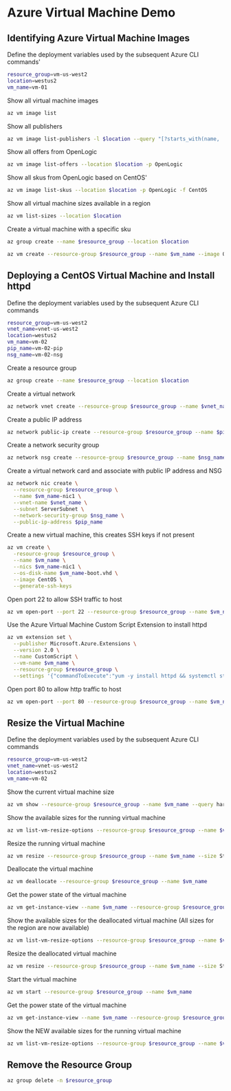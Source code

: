 # Azure Virtual Machine Demo

## Identifying Azure Virtual Machine Images

Define the deployment variables used by the subsequent Azure CLI commands'

```bash
resource_group=vm-us-west2
location=westus2
vm_name=vm-01
```

Show all virtual machine images

```bash
az vm image list
```

Show all publishers

```bash
az vm image list-publishers -l $location --query "[?starts_with(name, 'Open')]"
```

Show all offers from OpenLogic

```bash
az vm image list-offers --location $location -p OpenLogic
```

Show all skus from OpenLogic based on CentOS'

```bash
az vm image list-skus --location $location -p OpenLogic -f CentOS
```

Show all virtual machine sizes available in a region

```bash
az vm list-sizes --location $location
```

Create a virtual machine with a specific sku

```bash
az group create --name $resource_group --location $location

az vm create --resource-group $resource_group --name $vm_name --image OpenLogic:CentOS:7.5:latest --generate-ssh-keys
```

## Deploying a CentOS Virtual Machine and Install httpd

Define the deployment variables used by the subsequent Azure CLI commands

```bash
resource_group=vm-us-west2
vnet_name=vnet-us-west2
location=westus2
vm_name=vm-02
pip_name=vm-02-pip
nsg_name=vm-02-nsg
```

Create a resource group

```bash
az group create --name $resource_group --location $location
```

Create a virtual network

```bash
az network vnet create --resource-group $resource_group --name $vnet_name --subnet-name ServerSubnet
```

Create a public IP address

```bash
az network public-ip create --resource-group $resource_group --name $pip_name
```

Create a network security group

```bash
az network nsg create --resource-group $resource_group --name $nsg_name
```

Create a virtual network card and associate with public IP address and NSG

```bash
az network nic create \
  --resource-group $resource_group \
  --name $vm_name-nic1 \
  --vnet-name $vnet_name \
  --subnet ServerSubnet \
  --network-security-group $nsg_name \
  --public-ip-address $pip_name
```

Create a new virtual machine, this creates SSH keys if not present

```bash
az vm create \
  -resource-group $resource_group \
  --name $vm_name \
  --nics $vm_name-nic1 \
  --os-disk-name $vm_name-boot.vhd \
  --image CentOS \
  --generate-ssh-keys
```

Open port 22 to allow SSH traffic to host

```bash
az vm open-port --port 22 --resource-group $resource_group --name $vm_name
```

Use the Azure Virtual Machine Custom Script Extension to install httpd

```bash
az vm extension set \
  --publisher Microsoft.Azure.Extensions \
  --version 2.0 \
  --name CustomScript \
  --vm-name $vm_name \
  --resource-group $resource_group \
  --settings '{"commandToExecute":"yum -y install httpd && systemctl start httpd && systemctl enable httpd"}'
```

Open port 80 to allow http traffic to host

```bash
az vm open-port --port 80 --resource-group $resource_group --name $vm_name --priority 901
```

## Resize the Virtual Machine

Define the deployment variables used by the subsequent Azure CLI commands

```bash
resource_group=vm-us-west2
vnet_name=vnet-us-west2
location=westus2
vm_name=vm-02
```

Show the current virtual machine size

```bash
az vm show --resource-group $resource_group --name $vm_name --query hardwareProfile.vmSize
```

Show the available sizes for the running virtual machine

```bash
az vm list-vm-resize-options --resource-group $resource_group --name $vm_name --query [].name
```

Resize the running virtual machine

```bash
az vm resize --resource-group $resource_group --name $vm_name --size Standard_DS2_v2
```

Deallocate the virtual machine

```bash
az vm deallocate --resource-group $resource_group --name $vm_name
```

Get the power state of the virtual machine

```bash
az vm get-instance-view --name $vm_name --resource-group $resource_group --query instanceView.statuses[1]
```

Show the available sizes for the deallocated virtual machine (All sizes for the region are now available)

```bash
az vm list-vm-resize-options --resource-group $resource_group --name $vm_name --query [].name
```

Resize the deallocated virtual machine

```bash
az vm resize --resource-group $resource_group --name $vm_name --size Standard_GS1
```

Start the virtual machine

```bash
az vm start --resource-group $resource_group --name $vm_name
```

Get the power state of the virtual machine

```bash
az vm get-instance-view --name $vm_name --resource-group $resource_group --query instanceView.statuses[1]
```

Show the NEW available sizes for the running virtual machine

```bash
az vm list-vm-resize-options --resource-group $resource_group --name $vm_name --query [].name
```

## Remove the Resource Group

```bash
az group delete -n $resource_group
```